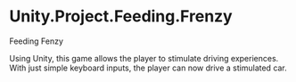 # Unity.Project.Feeding.Frenzy
Feeding Fenzy

Using Unity, this game allows the player to stimulate driving experiences. With just simple keyboard inputs, the player can now drive a stimulated car. 
